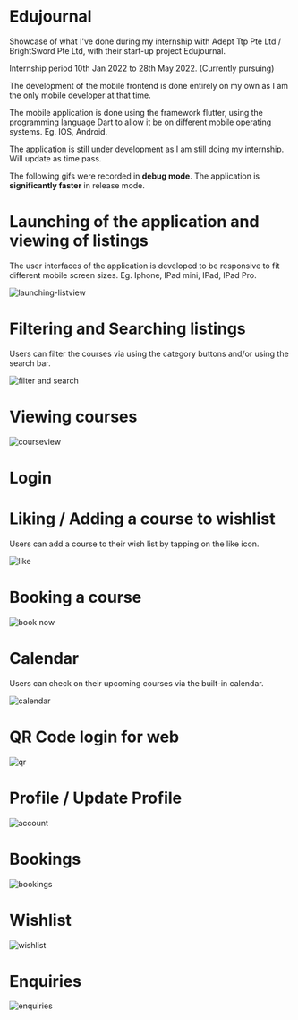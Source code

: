 # Edujournal
Showcase of what I've done during my internship with Adept Ttp Pte Ltd / BrightSword Pte Ltd, with their start-up project Edujournal.

Internship period 10th Jan 2022 to 28th May 2022. (Currently pursuing)

<p> The development of the mobile frontend is done entirely on my own as I am the only mobile developer at that time. </p>
<p>The mobile application is done using the framework flutter, using the programming language Dart to allow it be on different mobile operating systems. Eg. IOS, Android. </p>

The application is still under development as I am still doing my internship. Will update as time pass.

The following gifs were recorded in <strong>debug mode</strong>. The application is <strong>significantly faster</strong> in release mode.

# Launching of the application and viewing of listings
<p>The user interfaces of the application is developed to be responsive to fit different mobile screen sizes. Eg. Iphone, IPad mini, IPad, IPad Pro. </p>

![launching-listview](https://user-images.githubusercontent.com/69711670/152919003-a512f3aa-728d-4208-96f0-a9f615190a72.gif)


# Filtering and Searching listings

Users can filter the courses via using the category buttons and/or using the search bar.

![filter and search](https://user-images.githubusercontent.com/69711670/152919097-332484af-3c5c-4781-a246-ab9cae12b662.gif)


# Viewing courses 

![courseview](https://user-images.githubusercontent.com/69711670/152919116-a9b2c137-5a53-4753-97e0-aaf8bb1eda55.gif)



# Login

<!-- ![login](https://user-images.githubusercontent.com/69711670/152919134-96c61f16-519e-48da-9bf2-51f5fb356ab9.gif) -->


# Liking / Adding a course to wishlist

Users can add a course to their wish list by tapping on the like icon. 

![like](https://user-images.githubusercontent.com/69711670/152919197-d228beec-ddd9-492c-a3c0-0ce2ff275252.gif)


# Booking a course

![book now](https://user-images.githubusercontent.com/69711670/152919214-499d5cd5-ad8d-4d05-8a29-d19e7b05cc1b.gif)


# Calendar

Users can check on their upcoming courses via the built-in calendar.

![calendar](https://user-images.githubusercontent.com/69711670/152919228-c4551eed-1cd7-4a10-ab04-2536d0185ece.gif)


# QR Code login for web

![qr](https://user-images.githubusercontent.com/69711670/152919249-a80e7651-c934-4ac7-8acb-728e64ecd4ef.gif)


# Profile / Update Profile

![account](https://user-images.githubusercontent.com/69711670/152919291-830640eb-c09f-4e54-a706-5544c11734bd.gif)

# Bookings

![bookings](https://user-images.githubusercontent.com/69711670/152919315-16c9e755-580a-4928-b1f0-4d1cdfa3309b.gif)

# Wishlist

![wishlist](https://user-images.githubusercontent.com/69711670/152919331-6ca53562-d8a8-41e8-bdcb-87701362b865.gif)


# Enquiries

![enquiries](https://user-images.githubusercontent.com/69711670/152919346-19b3d503-a5e6-42c4-ba73-eafff75d692b.gif)


